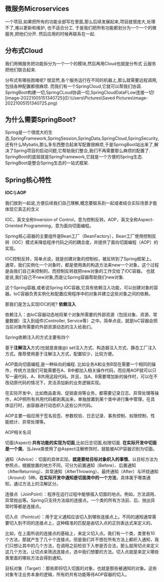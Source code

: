 ## 微服务Microservices

一个项目,如果把所有的功能全部写在里面,那么后续发展起来,项目就很庞大,处理不了,难以更新和维护, 也不适合分工.    于是我们把所有功能都划分为一个一个的微服务,把他们分开.      然后应用的时候再联系在一起.

## 分布式Cloud

我们用微服务把功能拆分为一个一个的模块,然后再用Cloud也就是分布式 云服务把他们联合起来.

分布式有哪些困难呢? 很显然,各个服务运行在不同的机器上,那么就需要远程调用,包括各种配置都很麻烦.   而我们有一个SpringCloud,它就可以帮我们协调.  SpringBoot构建一切,SpringCLoud协调一切,SpringCloudDataFLow连接一切![image-20221005151340725](D:\Users\Pictures\Saved Pictures\image-20221005151340725.png)

## 为什么需要SpringBoot?

Spring是一个很庞大的生态,SpringFramework,SpringSession,SpringData,SpringCloud,SpringSecurity,还有什么Mybatis,那么多东西整合起来写配置很麻烦,于是SpringBoot站出来了,解决了Spring项目的启动问题,它帮助我们整合,我们不再需要那么麻烦的配置了.   SpringBoot的底层就是SpringFramework,它就是一个方便的Spring生态.  SpringBoot是整合Spring生态的一站式框架.

## Spring核心特性

**IOC**与**AOP**

我们放到一起说,方便后续我们自己理解,概念要联系到一起或者结合实际场景才能体现它真正的含义

IOC，英文全称Inversion of Control，意为控制反转。AOP，英文全称Aspect-Oriented Programming，意为面向切面编程。

Spring核心容器的主要组件是Bean工厂（BeanFactory），Bean工厂使用控制反转（IOC）模式来降低程序代码之间的耦合度，并提供了面向切面编程（AOP）的实现。

IOC控制反转，简单点说，就是创建对象的控制权，被反转到了Spring框架上。 通常，我们实例化一个对象时，都是使用类的构造方法来new一个对象，这个过程是由我们自己来控制的，而控制反转就把new对象的工作交给了IOC容器。        也就是说,我们自己不new对象,而是让Spring容器帮助我们new对象.  

这个Spring容器,或者说Spring IOC容器,它具有依赖注入功能，可以创建对象的容器。IoC容器负责实例化和配置应用程序中的对象并建立这些对象之间的依赖。

那我们是怎么实现IOC的呢?     **依赖注入**

依赖注入：由IoC容器动态地将某个对象所需要的外部资源（包括对象、资源、常量数据）注入到组件(Controller, Service等）之中。简单点说，就是IoC容器会把当前对象所需要的外部资源动态的注入给我们。

Spring依赖注入的方式主要有四个

基于**注解注入**方式(也就是直接@)   set注入方式、构造器注入方式、静态工厂注入方式。推荐使用基于注解注入方式，配置较少，比较方便。

AOP面向切面编程,是一种纵向的编程.   比如业务A和业务B现在需要一个相同的操作，传统方法我们可能需要在A、B中都加入相关操作代码，而应用AOP就可以只写一遍代码，A、B共用这段代码。并且，当A、B需要增加新的操作时，可以在不改动原代码的情况下，灵活添加新的业务逻辑实现。

在实际开发中，比如商品查询、促销查询等业务，都需要记录日志、异常处理等操作，AOP把所有共用代码都剥离出来，单独放置到某个类中进行集中管理，在具体运行时，由容器进行动态织入这些公共代码。

AOP主要一般应用于签名验签、参数校验、日志记录、事务控制、权限控制、性能统计、异常处理等。

AOP相关名词

切面(Aspect):**共有功能的实现为切面**,比如日志切面,权限切面.  **在实际开发中切面是一个类**。当Java类使用了@Aspect注解修饰时，就能被AOP容器识别为切面。

通知（Advice）：切面的具体实现。**就是要给目标对象织入的事情**。以目标方法为参照点，根据放置的地方不同，可分为前置通知（Before）、后置通知（AfterReturning）、异常通知（AfterThrowing）、最终通知（After）与环绕通知（Around）5种。**在实际开发中通知是切面类中的一个方法**，具体属于哪类通知，通过方法上的注解区分。

连接点（JoinPoint）：程序在运行过程中能够插入切面的地点。例如，方法调用、异常抛出等。Spring只支持方法级的连接点。一个类的所有方法前、后、抛出异常时等都是连接点。



切入点（Pointcut）：用于定义通知应该切入到哪些连接点上。不同的通知通常需要切入到不同的连接点上，这种精准的匹配是由切入点的正则表达式来定义的。



比如，在上面所说的连接点的基础上，来定义切入点。我们有一个类，类里有10个方法，那就产生了几十个连接点。但是我们并不想在所有方法上都织入通知，我们只想让其中的几个方法，在调用之前检验下入参是否合法，那么就用切点来定义这几个方法，让切点来筛选连接点，选中我们想要的方法。切入点就是来定义哪些类里面的哪些方法会得到通知。



目标对象（Target）：那些即将切入切面的对象，也就是那些被通知的对象。这些对象专注业务本身的逻辑，所有的共有功能等待AOP容器的切入。

